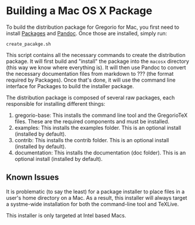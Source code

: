 # Building a Mac OS X Package


To build the distribution package for Gregorio for Mac, you first need to install [Packages](http://s.sudre.free.fr/Software/Packages/about.html) and [Pandoc](johnmacfarlane.net/pandoc/index.html).  Once those are installed, simply run:

`create_pacakge.sh`

This script contains all the necessary commands to create the distribution package.  It will first build and "install" the package into the `macosx` directory (this way we know where everything is).  It will then use Pandoc to convert the necessary documentation files from markdown to ??? (the format required by Packages).  Once that's done, it will use the command line interface for Packages to build the installer package.

The distribution package is composed of several raw packages, each responsible for installing different things:

1. gregorio-base: This installs the command line tool and the GregorioTeX files.  These are the required components and must be installed.
2. examples: This installs the examples folder.  This is an optional install (installed by default).
3. contrib: This installs the contrib folder.  This is an optional install (installed by default).
4. documentation: This installs the documentation (doc folder).  This is an optional install (installed by default).

## Known Issues

It is problematic (to say the least) for a package installer to place files in a user's home directory on a Mac.  As a result, this installer will always target a systme-wide installation for both the command-line tool and TeXLive.

This installer is only targeted at Intel based Macs.
